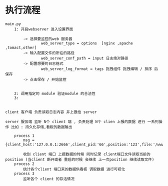 # 执行流程
    main.py 
        1: 开启webserver 进入设置界面
            
            -> 选择要监控的web 服务器  
                    web_server_type = options  [nginx ,apache ,tomact,other]
            -> 输入配置文件的所在的路径
                    web_server_conf_path = input 日志绝对路径
            -> 配置想要的日志格式 
                    web_server_log_format = tags 拖拽组件 拖拽编辑 / 排序 后 保存
            -> 点击保存 / 开始监控
            
            
        2: 调用指定的 module 验证module 的合法性
        3: 
        
        
    client 客户端 负责读取日志内容 并上报给 server
    
    server 服务端 监听 N个 client 端 , 负责处理 N个 clien 上报的数据 进行 一系列操作 比如 : 持久化存储,看板的数据输出
            
        process 1 
            msg = {client_host:'127.0.0.1:2666',client_pid:'66',position:'123',file:'/www/wwwlogs/a.log',msg:'asdasdasd'}
            
            收到 client 端口 上报数据的时候 同时记录 client端口文件读取当前的position (当client 断开或者 重启的时候 会继续 上一次position 继续读取文件)
        process 2
            统计各个client 端口来的数据供看板 调取数据 进行可视化
        process 3
            监听各个 client 的存活情况 
        